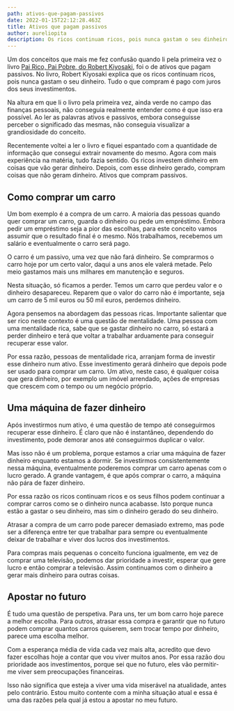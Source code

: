 ```yaml
---
path: ativos-que-pagam-passivos
date: 2022-01-15T22:12:28.463Z
title: Ativos que pagam passivos
author: aureliopita
description: Os ricos continuam ricos, pois nunca gastam o seu dinheiro.
---
```

Um dos conceitos que mais me fez confusão quando li pela primeira vez o livro [Pai Rico, Pai Pobre, do Robert Kiyosaki](https://amzn.to/3nroR1q), foi o de ativos que pagam passivos. No livro, Robert Kiyosaki explica que os ricos continuam ricos, pois nunca gastam o seu dinheiro. Tudo o que compram é pago com juros dos seus investimentos.

Na altura em que li o livro pela primeira vez, ainda verde no campo das finanças pessoais, não conseguia realmente entender como é que isso era possível. Ao ler as palavras ativos e passivos, embora conseguisse perceber o significado das mesmas, não conseguia visualizar a grandiosidade do conceito.

Recentemente voltei a ler o livro e fiquei espantado com a quantidade de informação que consegui extrair novamente do mesmo. Agora com mais experiência na matéria, tudo fazia sentido. Os ricos investem dinheiro em coisas que vão gerar dinheiro. Depois, com esse dinheiro gerado, compram coisas que não geram dinheiro. Ativos que compram passivos.

## Como comprar um carro

Um bom exemplo é a compra de um carro. A maioria das pessoas quando quer comprar um carro, guarda o dinheiro ou pede um empréstimo. Embora pedir um empréstimo seja a pior das escolhas, para este conceito vamos assumir que o resultado final é o mesmo. Nós trabalhamos, recebemos um salário e eventualmente o carro será pago.

O carro é um passivo, uma vez que não fará dinheiro. Se comprarmos o carro hoje por um certo valor, daqui a uns anos ele valerá metade. Pelo meio gastamos mais uns milhares em manutenção e seguros.

Nesta situação, só ficamos a perder. Temos um carro que perdeu valor e o dinheiro desapareceu. Reparem que o valor do carro não é importante, seja um carro de 5 mil euros ou 50 mil euros, perdemos dinheiro.

Agora pensemos na abordagem das pessoas ricas. Importante salientar que ser rico neste contexto é uma questão de mentalidade. Uma pessoa com uma mentalidade rica, sabe que se gastar dinheiro no carro, só estará a perder dinheiro e terá que voltar a trabalhar arduamente para conseguir recuperar esse valor.

Por essa razão, pessoas de mentalidade rica, arranjam forma de investir esse dinheiro num ativo. Esse investimento gerará dinheiro que depois pode ser usado para comprar um carro. Um ativo, neste caso, é qualquer coisa que gera dinheiro, por exemplo um imóvel arrendado, ações de empresas que crescem com o tempo ou um negócio próprio.

## Uma máquina de fazer dinheiro 

Após investirmos num ativo, é uma questão de tempo até conseguirmos recuperar esse dinheiro. É claro que não é instantâneo, dependendo do investimento, pode demorar anos até conseguirmos duplicar o valor.

Mas isso não é um problema, porque estamos a criar uma máquina de fazer dinheiro enquanto estamos a dormir. Se investirmos consistentemente nessa máquina, eventualmente poderemos comprar um carro apenas com o lucro gerado. A grande vantagem, é que após comprar o carro, a máquina não pára de fazer dinheiro.

Por essa razão os ricos continuam ricos e os seus filhos podem continuar a comprar carros como se o dinheiro nunca acabasse. Isto porque nunca estão a gastar o seu dinheiro, mas sim o dinheiro gerado do seu dinheiro.

Atrasar a compra de um carro pode parecer demasiado extremo, mas pode ser a diferença entre ter que trabalhar para sempre ou eventualmente deixar de trabalhar e viver dos lucros dos investimentos.

Para compras mais pequenas o conceito funciona igualmente, em vez de comprar uma televisão, podemos dar prioridade a investir, esperar que gere lucro e então comprar a televisão. Assim continuamos com o dinheiro a gerar mais dinheiro para outras coisas.

## Apostar no futuro 

É tudo uma questão de perspetiva. Para uns, ter um bom carro hoje parece a melhor escolha. Para outros, atrasar essa compra e garantir que no futuro podem comprar quantos carros quiserem, sem trocar tempo por dinheiro, parece uma escolha melhor. 

Com a esperança média de vida cada vez mais alta, acredito que devo fazer escolhas hoje a contar que vou viver muitos anos. Por essa razão dou prioridade aos investimentos, porque sei que no futuro, eles vão permitir-me viver sem preocupações financeiras. 

Isso não significa que esteja a viver uma vida miserável na atualidade, antes pelo contrário. Estou muito contente com a minha situação atual e essa é uma das razões pela qual já estou a apostar no meu futuro.
